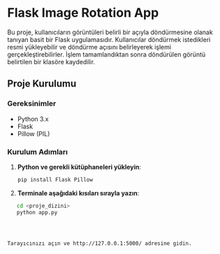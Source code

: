 # Flask Image Rotation App

Bu proje, kullanıcıların görüntüleri belirli bir açıyla döndürmesine olanak tanıyan basit bir Flask uygulamasıdır. Kullanıcılar döndürmek istedikleri resmi yükleyebilir ve döndürme açısını belirleyerek işlemi gerçekleştirebilirler. İşlem tamamlandıktan sonra döndürülen görüntü belirtilen bir klasöre kaydedilir.

## Proje Kurulumu

### Gereksinimler
- Python 3.x
- Flask
- Pillow (PIL)

### Kurulum Adımları

1. **Python ve gerekli kütüphaneleri yükleyin**:
   ```bash
   pip install Flask Pillow

2. **Terminale aşağıdaki kısıları sırayla yazın**:
```bash
   cd <proje_dizini>
   python app.py




Tarayıcınızı açın ve http://127.0.0.1:5000/ adresine gidin.
